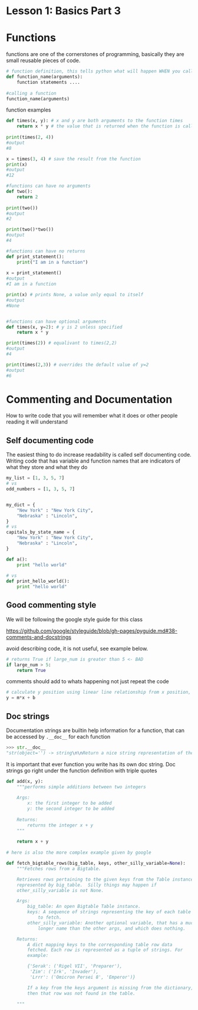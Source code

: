 # Lesson 1: Basics Part 3


# Functions
functions are one of the cornerstones of programming, basically they are small reusable pieces of code.

```python
# function definition, this tells python what will happen WHEN you call the function.
def function_name(arguments):
	function statements ....
	
#calling a function
function_name(arguments)
```

function examples

```python
def times(x, y): # x and y are both arguments to the function times
	return x * y # the value that is returned when the function is called
	
print(times(2, 4))
#output 
#8

x = times(3, 4) # save the result from the function
print(x)
#output 
#12

#functions can have no arguments
def two():
	return 2 
	
print(two())
#output
#2

print(two()*two())
#output
#4

#functions can have no returns 
def print_statement():
	print("I am in a function")
	
x = print_statement()
#output 
#I am in a function

print(x) # prints None, a value only equal to itself
#output
#None 


#functions can have optional arguments 
def times(x, y=2): # y is 2 unless specified 
	return x * y 

print(times(2)) # equalivant to times(2,2)
#output
#4

print(times(2,3)) # overrides the default value of y=2
#output
#6

```

# Commenting and Documentation 
How to write code that you will remember what it does or other people reading it will understand 

## Self documenting code 
The easiest thing to do increase readability is called self documenting code. Writing code that has variable and function names that are indicators of what they store and what they do

```python
my_list = [1, 3, 5, 7] 
# vs 
odd_numbers = [1, 3, 5, 7]


my_dict = { 
	"New York" : "New York City",
	"Nebraska" : "Lincoln",
}
# vs 
capitals_by_state_name = { 
	"New York" : "New York City",
	"Nebraska" : "Lincoln",
}

def a():
	print "hello world"
	
# vs 
def print_hello_world():
	print "hello world"
```

## Good commenting style
We will be following the google style guide for this class

https://github.com/google/styleguide/blob/gh-pages/pyguide.md#38-comments-and-docstrings

avoid describing code, it is not useful, see example below.

```python
# returns True if large_num is greater than 5 <- BAD 
if large_num > 5:		
	return True
```
comments should add to whats happening not just repeat the code 

```python
# calculate y position using linear line relationship from x position, slope and offset
y = m*x + b 
```

## Doc strings 
Documentation strings are builtin help information for a function, that can be accessed by `.__doc__` for each function 

```python
>>> str.__doc__
"str(object='') -> string\n\nReturn a nice string representation of the object.\nIf the argument is a string, the return value is the same object."
```
It is important that ever function you write has its own doc string. Doc strings go right under the function definition with triple quotes

```python
def add(x, y):
	"""performs simple additions between two integers
	
	Args:
		x: the first integer to be added
		y: the second integer to be added
	
	Returns:
		returns the integer x + y 
	"""
	
	return x + y 
	
# here is also the more complex example given by google 

def fetch_bigtable_rows(big_table, keys, other_silly_variable=None):
    """Fetches rows from a Bigtable.

    Retrieves rows pertaining to the given keys from the Table instance
    represented by big_table.  Silly things may happen if
    other_silly_variable is not None.

    Args:
        big_table: An open Bigtable Table instance.
        keys: A sequence of strings representing the key of each table row
            to fetch.
        other_silly_variable: Another optional variable, that has a much
            longer name than the other args, and which does nothing.

    Returns:
        A dict mapping keys to the corresponding table row data
        fetched. Each row is represented as a tuple of strings. For
        example:

        {'Serak': ('Rigel VII', 'Preparer'),
         'Zim': ('Irk', 'Invader'),
         'Lrrr': ('Omicron Persei 8', 'Emperor')}

        If a key from the keys argument is missing from the dictionary,
        then that row was not found in the table.

    """

```


```



